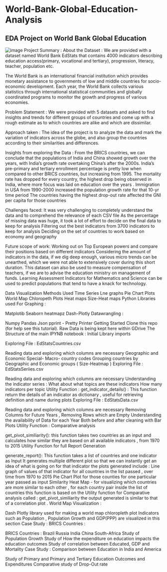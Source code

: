 # World-Bank-Global-Education-Analysis
## EDA Project on World Bank Global Education
![image](https://github.com/pulkit1311/World-Bank-Global-Education-Analysis/assets/154788300/16e36da0-ffed-4d80-8c4a-0c9bb491657c)
Project Summary :
About the Dataset :
We are provided with a dataset named World Bank EdStats that contains 4000 indicators describing education access(primary, vocational and tertiary), progression, literacy, teacher, population etc.

The World Bank is an international financial institution which provides monetary assistance to governments of low and middle countries for socio-economic development. Each year, the World Bank collects various statistics through international statistical communities and globally coordinated programs to monitor the growth and progress of various economies.

Problem Statement :
We were provided with 5 datasets and asked to find insights and trends for different groups of countries and come up with a rough estimate as to which countries are alike and which are dissimilar.

Approach taken :
The idea of the project is to analyze the data and mark the variation of indicators across the globe, and also group the countries according to their similarities and differences.

Insights from exploring the Data :
From the BRICS countries, we can conclude that the populations of India and China showed growth over the years, with India’s growth rate overtaking China’s after the 2000s. India’s pre-primary and tertiary enrollment percentage is pretty low when compared to other BRICS countries, but increasing from 1995. The mortality rate has dropped for every country, the highest drop being observed in India, where more focus was laid on education over the years . Immigration in USA from 1990-2000 increased the population growth rate for that 10-yr time period The countries having the highest drop-out rate affected the GNI per capita for those countries

Challenges faced:
It was very challenging to completely understand the data and to comprehend the relevance of each CSV file As the percentage of missing data was huge, it took a lot of effort to decide on the final data to keep for analysis Filtering out the best indicators from 3700 indicators to keep for analysis Deciding on the set of countries to work based on economy and geography

Future scope of work:
Working out on Top European powers and compare their positions based on different indicators Considering the amount of indicators in the data, if we dig deep enough, various micro trends can be unearthed, which we were not able to extensively cover during this short duration. This dataset can also be used to measure compensation of teachers, if we are to advise the education ministry on management of funds. Learning Assessment Indicators for Mathematics and Science can be used to predict populations that tend to have a knack for technology.

Data Visualization Methods Used
Time Series Lne graphs
Pie Chart Plots
World Map Chloropeth Plots
Heat maps
Size-Heat maps
Python Libraries used
For Graphing :

Matplotib
Seaborn
heatmapz
Dash-Plotly
Datawrangling :

Numpy
Pandas
Json
pprint - Pretty Printer
Getting Started
Clone this repo (for help see this tutorial).
Raw Data is being kept here within GDrive
The Structure of the main IPYNB notebook :
Initial Library imports

Exploring File : EdStatsCountries.csv

Reading data and exploring which columns are necessary
Geographic and Economic Special- Macro- country codes
Grouping countries by Geographic and Economic groups ( Size-Heatmap )
Exploring File : EdStatsSeriies.csv

Reading data and exploring which columns are necessary
Understanding the indicator series :
What about what topics are these indicators
How many indicators per topic
Utility Function : get_indicator_details() :
This function return the details of an indicator as dictionary ,
useful for retrieving definition and name during plots
Exploring File : EdStatsData.csv

Reading data and exploring which columns are necessary
Removing Columns for Future Years ,
Removing Rows which are Empty
Understanding the availability of Data for each Year
Both before and after cleaning with Bar Plots
Utility Function : Comparative analysis

get_pivot_similiarity():
this function takes two countries as an input and calculates how similar they are based on all available indicators , from 1970 to 2015
Utility Function for full Report Generation

generate_report():
This function takes a list of countries and one indicator as Input
It generates multiple different plot so that we can instantly get an idea of what is going on for that indicator
the plots generated include :
Line graph of values of that indicator for all countries in the list passed , over time from 1970 to 2015
Pie Chart Plot for those counties for one particular year passed as input
Similarity Heat Map - for visualizing which countries are more similar to each other , for each country pair inside the list of countries
this function is based on the Utility function for Comparative analysis called : get_pivot_similiarity
the output generated is similar to that of a correlation plot .
World Map Visualization :

Dash Plotly library used for making a world map chloropleth plot
Indicators such as Population , Population Growth and GDP(PPP) are visualized in this section
Case Study : BRICS Countries :

BRICS Countries : Brazil Russia India China South-Africa
Study of Population Growth
Study of How the expenditure on education impacts the education outcomes
Study of correlation between Educated, GDP and Mortality
Case Study : Comparison between Education in India and America

Study of Primary and Primary and Tertiary Education Outcomes and Expenditures
Comparative study of Drop-Out rate
